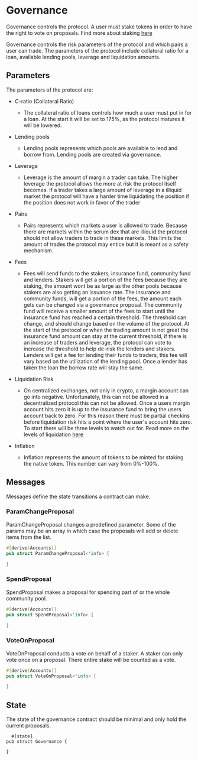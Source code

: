 # Governance

Governance controls the protocol. A user must stake tokens in order to have the right to vote on proposals. Find more about staking [here](./staking.md)

Governance controls the risk parameters of the protocol and which pairs a user can trade. The parameters of the protocol include collateral ratio for a loan, available lending pools, leverage and liquidation amounts.

## Parameters

The parameters of the protocol are:

- C-ratio (Collateral Ratio)
  - The collateral ratio of loans controls how much a user must put in for a loan. At the start it will be set to 175%, as the protocol matures it will be lowered.

- Lending pools
  - Lending pools represents which pools are available to lend and borrow from. Lending pools are created via governance.

- Leverage
  - Leverage is the amount of margin a trader can take. The higher leverage the protocol allows the more at risk the protocol itself becomes. If a trader takes a large amount of leverage in a illiquid market the protocol will have a harder time liquidating the position if the position does not work in favor of the trader

- Pairs
  - Pairs represents which markets a user is allowed to trade. Because there are markets within the serum dex that are illiquid the protocol should not allow traders to trade in these markets. This limits the amount of trades the protocol may entice but it is meant as a safety mechanism.

- Fees
  - Fees will send funds to the stakers, insurance fund, community fund and lenders. Stakers will get a portion of the fees because they are staking, the amount wont be as large as the other pools because stakers are also getting an issuance rate. The insurance and community funds, will get a portion of the fees, the amount each gets can be changed via a governance proposal. The community fund will receive a smaller amount of the fees to start until the insurance fund has reached a certain threshold. The threshold can change, and should change based on the volume of the protocol. At the start of the protocol or when the trading amount is not great the insurance fund amount can stay at the current threshold, if there is an increase of traders and leverage, the protocol can vote to increase the threshold to help de-risk the lenders and stakers. Lenders will get a fee for lending their funds to traders, this fee will vary based on the utilization of the lending pool. Once a lender has taken the loan the borrow rate will stay the same.
  
- Liquidation Risk
  - On centralized exchanges, not only in crypto, a margin account can go into negative. Unfortunately, this can not be allowed in a decentralized protocol this can not be allowed. Once a users margin account hits zero it is up to the insurance fund to bring the users account back to zero. For this reason there must be partial checkins before liquidation risk hits a point where the user's account hits zero. To start there will be three levels to watch out for. Read more on the levels of liquidation [here](./liquidation.md)

- Inflation
  - Inflation represents the amount of tokens to be minted for staking the native token. This number can vary from 0%-100%.


## Messages

Messages define the state transitions a contract can make. 

### ParamChangeProposal

ParamChangeProposal changes a predefined parameter. Some of the params may be an array in which case the proposals will add or delete items from the list. 

```rust
#[derive(Accounts)]
pub struct ParamChangeProposal<'info> {

}
```



### SpendProposal

SpendProposal makes a proposal for spending part of or the whole community pool.

```rust
#[derive(Accounts)]
pub struct SpendProposal<'info> {

}
```

### VoteOnProposal

VoteOnProposal conducts a vote on behalf of a staker. A staker can only vote once on a proposal. There entire stake will be counted as a vote. 

```rust
#[derive(Accounts)]
pub struct VoteOnProposal<'info> {

}
```

## State

The state of the governance contract should be minimal and only hold the current proposals. 

```
  #[state]
pub struct Governance {

}
```
